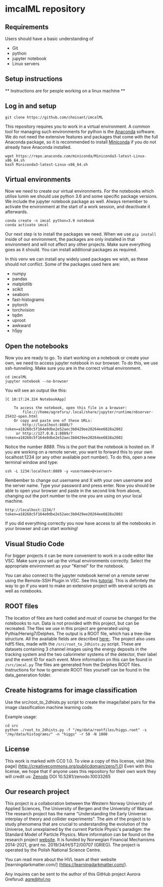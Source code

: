 # imcalML repository

## Requirements

Users should have a basic understanding of
* Git
* python
* jupyter notebook
* Linux servers


## Setup instructions

** Instructions are for people working on a linux machine **

## Log in and setup

```
git clone https://github.com/choisant/imcalML
```

This repository requires you to work in a virtual environment. A common tool for managing such environments for python is the [Anaconda](https://www.anaconda.com/) software. We do not need the extensive features and packages that come with the full Anaconda package, so it is recommended to install [Miniconda](https://docs.conda.io/en/latest/miniconda.html) if you do not already have Anaconda installed.


```
wget https://repo.anaconda.com/miniconda/Miniconda3-latest-Linux-x86_64.sh
bash Miniconda3-latest-Linux-x86_64.sh
```

## Virtual environments
Now we need to create our virtual environments. For the notebooks which utilise lumin we should use python 3.6 and some specific package versions. We include the jupyter notebook package as well. Always remember to activate the environment at the start of a work session, and deactivate it afterwards.

```
conda create -n imcal python=3.9 notebook
conda activate imcal
```

Our next step is to install the packages we need. When we use `pip install` inside of our environment, the packages are only installed in that environment and will not affect any other projects. Make sure everything goes as it should. You can install additional packages as required.

In this venv we can install any widely used packages we wish, as these should not conflict. Some of the packages used here are:
* numpy
* pandas
* matplotlib
* scikit
* seaborn
* fast-histograms
* pytorch
* torchvision
* tqdm
* uproot
* awkward
* h5py

## Open the notebooks

Now you are ready to go. To start working on a notebook or create your own, we need to access jupyter notebook in our browser. To do this, we use ssh-tunneling. Make sure you are in the correct virtual environment.

```
cd imcalML
jupyter notebook --no-browser
```
You will see an output like this:

```
[C 10:17:24.324 NotebookApp]

    To access the notebook, open this file in a browser:
        file:///home/agrefsru/.local/share/jupyter/runtime/nbserver-25432-open.html
    Or copy and paste one of these URLs:
        http://localhost:8889/?token=a18268c5f164e0dbe2e52aec3b0429ee20264ee6828a2802
     or http://127.0.0.1:8889/?token=a18268c5f164e0dbe2e52aec3b0429ee20264ee6828a2802
```
Notice the number *8889*. This is the port that the notebook is hosted on. If you are working on a remote server, you want to forward this to your own localhost:1234 (or any other available port number). To do this, open a new terminal window and type:


```
ssh -L 1234:localhost:8889 -y <username>@<server>
```
Rembember to change out username and X with your own username and the server name. Type your password and press enter. Now you should be able to open your browser and paste in the second link from above, changing out the port number to the one you are using on your local machine.

```
http://localhost:1234/?token=a18268c5f164e0dbe2e52aec3b0429ee20264ee6828a2802
```
If you did everything correctly you now have access to all the notebooks in your browser and can start working!
## Visual Studio Code

For bigger projects it can be more convenient to work in a code editor like VSC. Make sure you set up the virtual environments correctly. Select the appropriate environment as your "Kernel" for the notebook.

You can also connect to the jupyter notebook kernel on a remote server using the Remote-SSH Plugin in VSC. See this [tutorial](https://www.digitalocean.com/community/tutorials/how-to-use-visual-studio-code-for-remote-development-via-the-remote-ssh-plugin). This is definitely the way to go if you want to make an extensive project with several scripts as well as notebooks.

## ROOT files
The location of files are hard coded and must of course be changed for the notebooks to run. Data is not provided with this project, but can be recreated.
The files we use in this project are generated using Pythia/Herwig7/Delphes. The output is a ROOT file, which has a tree-like structure. All the available fields are described [here:](https://cp3.irmp.ucl.ac.be/projects/delphes/wiki/WorkBook/RootTreeDescription).
The project also uses hdf5 files, made with the `/src/root_to_2dhists.py` script. These are datasets containing 3 channel images using the energy deposits in the tracking system and the two calorimeter systems of the detector, their label and the event ID for each event. More information on this can be found in `/src/imcal.py` The files are generated from the Delphes ROOT files. Instructions for how to generate ROOT files yourself can be found in the data_generation folder.

## Create histograms for image classification

Use the src/root_to_2dhists.py script to create the image/label pairs for the image classification machine learning code.

Example usage:
```
cd src
python ./root_to_2dhists.py -f "/my/data/rootfiles/higgs.root" -s "/my/data/histograms/" -n "higgs" -r 50 -N 1000
```

## License
This work is marked with CC0 1.0. To view a copy of this license, visit [this page] (http://creativecommons.org/publicdomain/zero/1.0)
Even with this license, we hope that if anyone uses this repository for their own work they will credit us: [Zenodo](https://zenodo.org/records/10033266)
DOI 10.5281/zenodo.10033265

## Our research project

This project is a collaboration between the Western Norway University of Applied Sciences, The University of Bergen and the University of Warsaw. The research project has the name "Understanding the Early Universe: interplay of theory and collider experiments". The aim of the project is to study phenomena that are crucial to understanding the evolution of the Universe, but unexplained by the current Particle Physic's paradigm: the Standard Model of Particle Physics.  More information can be found on the research project [website](https://www.fuw.edu.pl/~ksakurai/grieg/index.html?lang=en). It is funded by Norwegian Financial Mechanisms 2014-2021, grant no. 2019/34/H/ST2/00707 (GRIEG). The project is operated by the Polish National Science Centre.

You can read more about the HVL team at their website [learningdarkmatter.com/] (https://learningdarkmatter.com/).

Any inquires can be sent to the author of this GitHub project Aurora Grefsrud: agre@hvl.no
